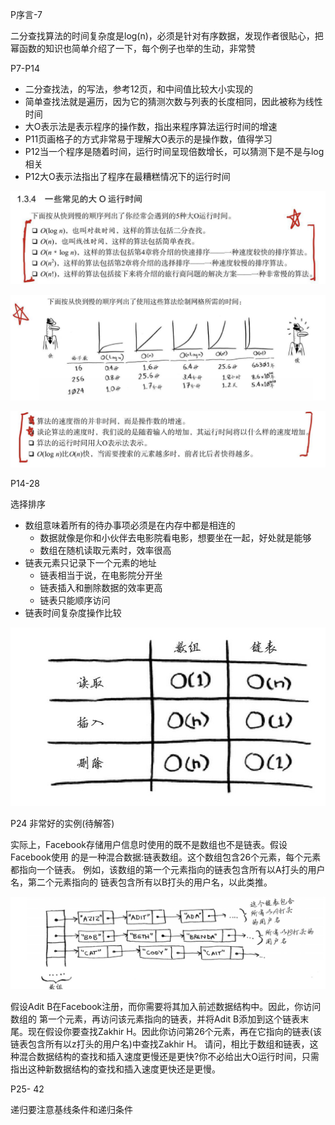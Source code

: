 P序言-7



二分查找算法的时间复杂度是log(n)，必须是针对有序数据，发现作者很贴心，把幂函数的知识也简单介绍了一下，每个例子也举的生动，非常赞





P7-P14



- 二分查找法，的写法，参考12页，和中间值比较大小实现的
- 简单查找法就是遍历，因为它的猜测次数与列表的长度相同，因此被称为线性时间
- 大O表示法是表示程序的操作数，指出来程序算法运行时间的增速
- P11页画格子的方式非常易于理解大O表示的是操作数，值得学习
- P12当一个程序是随着时间，运行时间呈现倍数增长，可以猜测下是不是与log相关
- P12大O表示法指出了程序在最糟糕情况下的运行时间



![image-20190212141922040](https://raw.githubusercontent.com/hacksman/read_list/master/imgs/image-20190212141922040.png)





![image-20190212141951943](https://raw.githubusercontent.com/hacksman/read_list/master/imgs/image-20190212141951943.png)






![image-20190212142000815](https://raw.githubusercontent.com/hacksman/read_list/master/imgs/image-20190212142000815.png)





P14-28



选择排序

- 数组意味着所有的待办事项必须是在内存中都是相连的
  - 数据就像是你和小伙伴去电影院看电影，想要坐在一起，好处就是能够
  - 数组在随机读取元素时，效率很高
- 链表元素只记录下一个元素的地址
  - 链表相当于说，在电影院分开坐
  - 链表插入和删除数据的效率更高
  - 链表只能顺序访问
- 链表时间复杂度操作比较

![IMG_A04168946728-1](https://raw.githubusercontent.com/hacksman/read_list/master/imgs/IMG_A04168946728-1.jpeg)







P24 非常好的实例(待解答)



实际上，Facebook存储用户信息时使用的既不是数组也不是链表。假设Facebook使用 的是一种混合数据:链表数组。这个数组包含26个元素，每个元素都指向一个链表。 例如，该数组的第一个元素指向的链表包含所有以A打头的用户名，第二个元素指向的 链表包含所有以B打头的用户名，以此类推。



![IMG_345DF4AFCD95-1](https://raw.githubusercontent.com/hacksman/read_list/master/imgs/IMG_345DF4AFCD95-1.jpeg)



假设Adit B在Facebook注册，而你需要将其加入前述数据结构中。因此，你访问数组的 第一个元素，再访问该元素指向的链表，并将Adit B添加到这个链表末尾。现在假设你要查找Zakhir H。因此你访问第26个元素，再在它指向的链表(该链表包含所有以z打头的用户名)中查找Zakhir H。 请问，相比于数组和链表，这种混合数据结构的查找和插入速度更慢还是更快?你不必给出大O运行时间，只需指出这种新数据结构的查找和插入速度更快还是更慢。



P25- 42



递归要注意基线条件和递归条件

